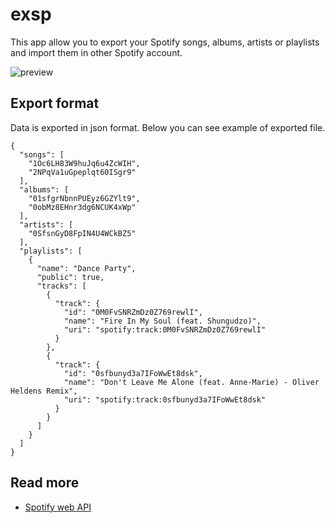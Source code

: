 # exsp
This app allow you to export your Spotify songs, albums, artists or playlists and import them in other Spotify account.

![preview](https://media.giphy.com/media/9xpkqIZyu0cBKTlJe1/giphy.gif)

## Export format
Data is exported in json format. Below you can see example of exported file.
```
{
  "songs": [
    "1Oc6LH83W9huJq6u4ZcWIH",
    "2NPqVa1uGpeplqt60ISgr9"
  ],
  "albums": [
    "01sfgrNbnnPUEyz6GZYlt9",
    "0obMz8EHnr3dg6NCUK4xWp"
  ],
  "artists": [
    "0SfsnGyD8FpIN4U4WCkBZ5"
  ],
  "playlists": [
    {
      "name": "Dance Party",
      "public": true,
      "tracks": [
        {
          "track": {
            "id": "0M0FvSNRZmDz0Z769rewlI",
            "name": "Fire In My Soul (feat. Shungudzo)",
            "uri": "spotify:track:0M0FvSNRZmDz0Z769rewlI"
          }
        },
        {
          "track": {
            "id": "0sfbunyd3a7IFoWwEt8dsk",
            "name": "Don't Leave Me Alone (feat. Anne-Marie) - Oliver Heldens Remix",
            "uri": "spotify:track:0sfbunyd3a7IFoWwEt8dsk"
          }
        }
      ]
    }
  ]
}

```
## Read more
* [Spotify web API](https://developer.spotify.com/documentation/web-api/)
